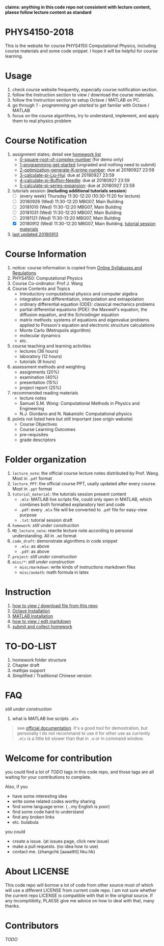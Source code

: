 **claims: anything in this code repo not consistent with lecture content, plaese follow lecture content as standard**


# PHYS4150-2018
This is the website for course PHYS4150 Computational Physics, including course materials and some code snippet. 
I hope it will be helpful for course learning.


# Usage
1. check course website frequently, especially course notification section.
2. follow the Instruction section to view / download the course materials.
3. follow the Instruction section to setup Octave / MATLAB on PC.
4. go through *1 - programming get-started* to get familar with Octave / MATLAB
5. focus on the course algorithms, try to understand, implement, and apply them to real physics problem


# Course Notification
1. assignment states; detail see [homework list](https://github.com/husisy/PHYS4150-2018/tree/master/homework)
   * [0-square-root-of-complex-number](https://github.com/husisy/PHYS4150-2018/tree/master/homework#0-square-root-of-complex-number) (for demo only)
   * [1-programming-get-started](https://github.com/husisy/PHYS4150-2018/tree/master/homework#1-programming-get-started) (ungraded and nothing need to submit)
   * [2-optimization-generate-K-prime-number](https://github.com/husisy/PHYS4150-2018/tree/master/homework#2-optimization-generate-K-prime-number): due at 20180927 23:59
   * [3-calculate-pi-Liu-Hui](https://github.com/husisy/PHYS4150-2018/tree/master/homework#3-calculate-pi-Liu-Hui): due at 20180927 23:59
   * [4-calculate-pi-Buffon-Needle](https://github.com/husisy/PHYS4150-2018/tree/master/homework#4-calculate-pi-Buffon-Needle): due at 20180927 23:59
   * [5-calculate-pi-series-expansion](https://github.com/husisy/PHYS4150-2018/tree/master/homework#5-calculate-pi-series-expansion): due at 20180927 23:59
2. tutorials session (**including additional tutorials session**)
   - [ ] (every week) Thursday 11:30-12:20 (10:30-11:20 for lecture)
   - [ ] 20180926 (Wed) 11:30-12:20 MBG07, Main Building
   - [ ] 20181010 (Wed) 11:30-12:20 MBG07, Main Building
   - [ ] 20181031 (Wed) 11:30-12:20 MBG07, Main Building
   - [ ] 20181121 (Wed) 11:30-13:20 MBG07, Main Building
   - [x] 20180912 (Wed) 11:30-12:20 MBG07, Main Building, [tutorial session materials](https://github.com/husisy/PHYS4150-2018/tree/master/tutorial_material/TS20180912)
3. [last updated 20180913](https://github.com/husisy/PHYS4150-2018/tree/master/misc/markdown/update_note.md)

# Course Information
1. notice: course information is copied from [Online Syllabuses and Regulations](https://webapp.science.hku.hk/sr4/servlet/enquiry?Type=Course&course_code=PHYS4150)
2. PHYS4150: Computational Physics
3. Course Co-ordinator: Prof J. Wang
4. Course Contents and Topics
   * Introductory computational physics and computer algebra
   * integration and differentiation, interpolation and extrapolation
   * ordinary differential equation (ODE): classical mechanics problems
   * partial differential equations (PDE): the Maxwell's equation, the diffusion equation, and the Schrodinger equation
   * matrix methods: systems of equations and eigenvalue problems applied to Poisson's equation and electronic structure calculations
   * Monte Carlo (Metropolis algorithm)
   * molecular dynamics
   * etc.
5. course teaching and learning activities
   * lectures (36 hours)
   * laboratory (12 hours)
   * tutorials (8 hours)
6. assessment methods and weighting
   * assignments (20%)
   * examination (40%)
   * presentation (15%)
   * project report (25%)
7. recommended reading materials
   * lecture notes
   * Samuel S.M. Wong: Computational Methods in Physics and Engineering
   * N.J. Giordano and N. Nakanishi: Computational physics
8. points not listed here but still important (see origin website)
   * Course Objectives
   * Course Learning Outcomes
   * pre-requisites
   * grade descriptors


# Folder organization
1. ```lecture_note```: the official course lecture notes distributed by Prof. Wang. Most in ```.pdf``` format
2. ```lecture_PPT```: the official course PPT, usally updated after every course. Most in ```.ppt``` format
3. ```tutorial_material```: the tutorials session present content
   * ```.mlx```: MATLAB live scripts file, could only open in MATLAB, which combines both formatted explanatory text and code
   * ```.pdf```: every ```.mlx``` file will be converted to ```.pdf``` file for easy-view purpose
   * ```.txt```: tutorial session draft
4. ```homework```: *still under construction*
5. ```MD_lecture_note```: rewrite lecture note according to personal understanding. All in ```.md``` format
6. ```code_draft```: demonstrate algorithms in code snippet
   * ```.mlx```: as above
   * ```.pdf```: as above
7. ```project```: *still under construction*
9. ```misc/*```: *still under construction*
   * ```misc/markdown```: write kinds of instructions markdown files
   * ```misc/axmath```: math formula in latex


# Instruction
1. [how to view / download file from this repo](https://github.com/husisy/PHYS4150-2018/tree/master/misc/markdown/view_and_download_file.md)
2. [Octave Installation](https://github.com/husisy/PHYS4150-2018/tree/master/misc/markdown/Octave_installation.md)
3. [MATLAB Installation](https://github.com/husisy/PHYS4150-2018/tree/master/misc/markdown/MATLAB_installation.md)
4. [how to view / edit markdown](https://github.com/husisy/PHYS4150-2018/tree/master/misc/markdown/view_and_edit_markdown.md)
5. [submit and collect homework](https://github.com/husisy/PHYS4150-2018/tree/master/misc/markdown/submit_and_collect_homework.md)


# TO-DO-LIST
1. homework folder structure
2. Chapter draft
2. mathjax support
3. Simplified / Traditional Chinese version


# FAQ
*still under construction*
1. what is MATLAB live scripts ```.mlx```
 > see [official documentation](https://www.mathworks.com/help/matlab/matlab_prog/what-is-a-live-script-or-function.html;jsessionid=9a500aa277e7aa38ca708835117a). It's a good tool for demostration, but personally I do not recommand to use it
 for other use as currently ```.mlx``` is a little bit slower than that in ```.m``` or in command window.


# Welcome for contribution
you could find a lot of *TODO* tags in this code repo, and those tags are all waiting for your contributions to complete.

Also, if you
* have some interesting idea
* write some related codes worthy sharing
* find some language error. (...my English is poor)
* find some code hard to understand
* find any broken links
* etc. bulabula

you could
* create a issue. (at issues page, click new issue)
* make a pull requests. (no idea how to use)
* contact me. (zhangchk [aaaatttt] hku.hk)


# About LICENSE
This code repo will borrow a lot of code from other source most of which will use a different LICENSE from current code repo. I am not sure whether the current repo LICENSE is compatible with that in the original source. If any incompitiblity, PLAESE give me advice on how to deal with that, many thanks.

# Contributors
*TODO*
